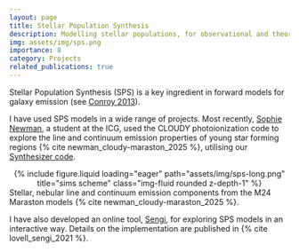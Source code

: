 ```yaml
---
layout: page
title: Stellar Population Synthesis
description: Modelling stellar populations, for observational and theoretical applications
img: assets/img/sps.png
importance: 8
category: Projects
related_publications: true
---
```


Stellar Population Synthesis (SPS) is a key ingredient in forward models for galaxy emission (see [Conroy 2013](https://ui.adsabs.harvard.edu/abs/2013ARA%26A..51..393C/abstract)).

I have used SPS models in a wide range of projects. Most recently, [Sophie Newman](https://sophie-newman.github.io/), a student at the ICG, used the CLOUDY photoionization code to explore the line and continuum emission properties of young star forming regions {% cite newman_cloudy-maraston_2025 %}, utilising our [Synthesizer code](/projects/synthesizer).

<div class="row">
    <div class="mx-auto d-block" style="text-align: center;">
        {% include figure.liquid loading="eager" path="assets/img/sps-long.png" title="sims scheme" class="img-fluid rounded z-depth-1" %}
    </div>
</div>
<div class="caption">
    Stellar, nebular line and continuum emission components from the M24 Maraston models {% cite newman_cloudy-maraston_2025 %}.
</div>

I have also developed an online tool, [Sengi](https://www.christopherlovell.co.uk/sengi/), for exploring SPS models in an interactive way. Details on the implementation are published in {% cite lovell_sengi_2021 %}.

